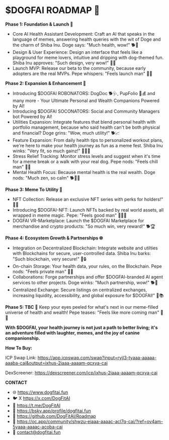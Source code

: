 # $DOGFAI ROADMAP 🚀

**Phase 1: Foundation & Launch 🚀**
- Core AI Health Assistant Development: Craft an AI that speaks in the language of memes, answering health queries with the wit of Doge and the charm of Shiba Inu. Doge says: "Much health, wow!" 🐕💪
- Design & User Experience: Design an interface that feels like a playground for meme lovers, intuitive and dripping with dog-themed fun. Shiba Inu approves: "Such design, very wow!" 🐶🎨
- Launch MVP: Release our beta to the community, because early adopters are the real MVPs. Pepe whispers: "Feels launch man" 🐸🔥


**Phase 2: Expansion & Enhancement 🌟**
- Introducing $DOGFAI ROBONATORS: DogDoc 🐕‍🩺, PupFolio 🐶💰 and many more - Your Ultimate Personal and Wealth Companions Powered by AI!
- Introducing $DOGFAI SOCONATORS: Social and Community Managers bot Powered by AI!
- Utilities Expansion: Integrate features that blend personal health with portfolio management, because who said health can't be both physical and financial? Doge grins: "Wow, much utility!" 🐕📈
- Feature Expansion: From daily health tips to personalized workout plans, we're here to make your health journey as fun as a meme fest. Shiba Inu winks: "Very fit, so much gainz!" 🐶🏃‍♂️
- Stress Relief Tracking: Monitor stress levels and suggest when it's time for a meme break or a walk with your real dog. Pepe nods: "Feels chill man" 🐸🌿
- Mental Health Focus: Because mental health is the real wealth. Doge nods: "Much zen, so calm" 🐕🧘‍♂️


**Phase 3: Meme To Utility 🤖**
- NFT Collection: Release an exclusive NFT series with perks for holders!" 🐶🔮
- Introducing $DOGFAI-NFT: Launch NFTs backed by real world assets, all wrapped in meme magic. Pepe: "Feels good man" 🐸💆‍♂️
- DOGFAI VR-Marketplace: Launch the $DOGFAI Marketplace for merchandise and crypto products: "So much win, very reward!" 🐕🏆


**Phase 4: Ecosystem Growth & Partnerships 🌐**
- Integration on Decentralized Blockchain: Integrate website and utilties with Blockchains for secure, user-controlled data. Shiba Inu barks: "Such blockchain, very secure!" 🐶🔒
- On-chain Storage: Your health data, your rules, on the Blockchain. Pepe nods: "Feels private man" 🐸💾
- Collaborations: Forge partnerships and offer $DOGFAI-branded AI agent services to other projects. Doge winks: "Much partnership, wow!" 🐕🤝
- Centralized Exchange: Secure listings on centralized exchanges, increasing liquidity, accessibility, and global exposure for $DOGFAI!" 🐶📚

**Phase 5: TBC 🔮**
Keep your eyes peeled for what's next in our meme-filled universe of health and wealth! Pepe teases: "Feels like more coming man" 🐸🔮

**With $DOGFAI, your health journey is not just a path to better living; it's an adventure filled with laughter, memes, and the joy of canine companionship.**


**How To Buy:**

ICP Swap Link:
https://app.icpswap.com/swap?input=ryjl3-tyaaa-aaaaa-aaaba-cai&output=ixhus-2iaaa-aaaam-qcxya-cai

DexScreener:
https://dexscreener.com/icp/ixhus-2iaaa-aaaam-qcxya-cai

**CONTACT**

- 🌐 https://www.dogfitai.fun
- 🐦 X https://x.com/DogFitAI
- 📢 https://t.me/DogFitAI
- 🦋 https://bsky.app/profile/dogfitai.fun
- 🐙 https://github.com/DogFitAI/Roadmap
- 🤝 https://oc.app/community/shwzu-eiaaa-aaaac-acl7q-cai/?ref=ov4am-5yaaa-aaaac-acoba-cai
- 📧 contact@dogfitai.fun


